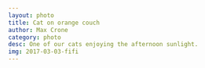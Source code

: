 ```yaml
---
layout: photo
title: Cat on orange couch
author: Max Crone
category: photo
desc: One of our cats enjoying the afternoon sunlight.
img: 2017-03-03-fifi
---
```

